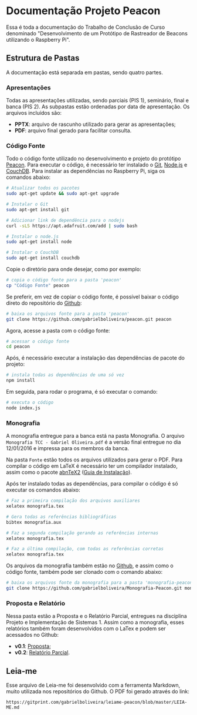 # Documentação Projeto Peacon

Essa é toda a documentação do Trabalho de Conclusão de Curso denominado "Desenvolvimento de um Protótipo de Rastreador de Beacons utilizando o Raspberry Pi".

## Estrutura de Pastas

A documentação está separada em pastas, sendo quatro partes.

### Apresentações

Todas as apresentações utilizadas, sendo parciais (PIS 1), seminário, final e banca (PIS 2). As subpastas estão ordenadas por data de apresentação. Os arquivos incluídos são:

- **PPTX**: arquivo de rascunho utilizado para gerar as apresentações;
- **PDF**: arquivo final gerado para facilitar consulta. 

### Código Fonte

Todo o código fonte utilizado no desenvolvimento e projeto do protótipo [Peacon](https://github.com/gabrielboliveira/peacon/). Para executar o código, é necessário ter instalado o [Git](https://git-scm.com/), [Node.js](https://nodejs.org/) e [CouchDB](http://couchdb.org/). Para instalar as dependências no Raspberry Pi, siga os comandos abaixo:

```bash
# Atualizar todos os pacotes
sudo apt-get update && sudo apt-get upgrade

# Instalar o Git
sudo apt-get install git

# Adicionar link de dependência para o nodejs
curl -sLS https://apt.adafruit.com/add | sudo bash

# Instalar o node.js
sudo apt-get install node

# Instalar o CouchDB
sudo apt-get install couchdb
```

Copie o diretório para onde desejar, como por exemplo:

```bash
# copia o código fonte para a pasta 'peacon' 
cp "Código Fonte" peacon
```

Se preferir, em vez de copiar o código fonte, é possível baixar o código direto do repositório do [Github](https://github.com/gabrielboliveira/peacon/):

```bash
# baixa os arquivos fonte para a pasta 'peacon'
git clone https://github.com/gabrielboliveira/peacon.git peacon
``` 

Agora, acesse a pasta com o código fonte:

``` bash
# acessar o código fonte
cd peacon
```

Após, é necessário executar a instalação das dependências de pacote do projeto:

```bash
# instala todas as dependências de uma só vez
npm install
``` 

Em seguida, para rodar o programa, é só executar o comando:

```bash
# executa o código
node index.js
``` 

### Monografia

A monografia entregue para a banca está na pasta Monografia. O arquivo `Monografia TCC - Gabriel Oliveira.pdf` é a versão final entregue no dia 12/01/2016 e impressa para os membros da banca. 

Na pasta `Fonte` estão todos os arquivos utilizados para gerar o PDF. Para compilar o código em LaTeX é necessário ter um compilador instalado, assim como o pacote [abnTeX2](https://github.com/abntex/abntex2/) ([Guia de Instalação](https://github.com/abntex/abntex2/wiki/Instalacao)). 

Após ter instalado todas as dependências, para compilar o código é só executar os comandos abaixo:

```bash
# Faz a primeira compilação dos arquivos auxiliares
xelatex monografia.tex

# Gera todas as referências bibliográficas
bibtex monografia.aux

# Faz a segunda compilação gerando as referências internas
xelatex monografia.tex

# Faz a última compilação, com todas as referências corretas
xelatex monografia.tex
```

Os arquivos da monografia também estão no [Github](https://github.com/gabrielboliveira/Monografia-Peacon), e assim como o código fonte, também pode ser clonado com o comando abaixo:

```bash
# baixa os arquivos fonte da monografia para a pasta 'monografia-peacon'
git clone https://github.com/gabrielboliveira/Monografia-Peacon.git monografia-peacon
``` 

### Proposta e Relatório

Nessa pasta estão a Proposta e o Relatório Parcial, entregues na disciplina Projeto e Implementação de Sistemas 1. Assim como a monografia, esses relatórios também foram desenvolvidos com o LaTex e podem ser acessados no Github:

- **v0.1**: [Proposta](https://github.com/gabrielboliveira/Monografia-Peacon/tree/4c547ca085d6b837a7e838cc99305f4a8f63b0fe);
- **v0.2**: [Relatório Parcial](https://github.com/gabrielboliveira/Monografia-Peacon/tree/0cda1dd8af6ba90cd1b0f801b1d555970d812733).

## Leia-me

Esse arquivo de Leia-me foi desenvolvido com a ferramenta Markdown, muito utilizada nos repositórios do Github. O PDF foi gerado através do link:

```
https://gitprint.com/gabrielboliveira/leiame-peacon/blob/master/LEIA-ME.md
``` 